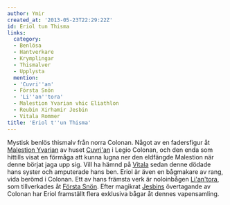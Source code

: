 ```yaml
---
author: Ymir
created_at: '2013-05-23T22:29:22Z'
id: Eriol tun Thisma
links:
  category:
  - Benlösa
  - Hantverkare
  - Krymplingar
  - Thismalver
  - Upplysta
  mention:
  - 'Cuvri''an'
  - Första Snön
  - 'Li''an''tora'
  - Malestion Yvarian vhic Eliathlon
  - Reubin Xirhamir Jesbin
  - Vitala Rommer
title: 'Eriol t''un Thisma'
---
```


Mystisk benlös thismalv från norra Colonan. Något av en fadersfigur åt [Malestion Yvarian] av huset
[Cuvri'an] i Legio Colonan, och den enda som hittills visat en förmåga att kunna lugna ner den
eldfängde Malestion när denne börjat jaga upp sig. Vill ha hämnd på [Vitala] sedan denne dödade hans
syster och amputerade hans ben. Eriol är även en bågmakare av rang, vida berömd i Colonan. Ett av
hans främsta verk är noloinbågen [Li'an'tora], som tillverkades åt [Första Snön]. Efter magikrat
[Jesbins] övertagande av Colonan har Eriol framställt flera exklusiva bågar åt dennes vapensamling.

  [Malestion Yvarian]: Malestion_Yvarian_vhic_Eliathlon
  [Cuvri'an]: Cuvrian
  [Vitala]: Vitala_Rommer
  [Li'an'tora]: Liantora
  [Första Snön]: Första_Snön
  [Jesbins]: Reubin_Xirhamir_Jesbin